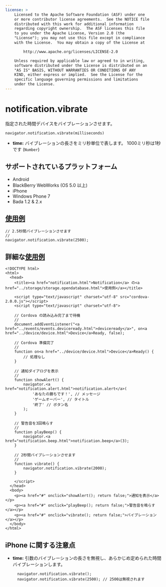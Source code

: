 ```yaml
---
license: >
    Licensed to the Apache Software Foundation (ASF) under one
    or more contributor license agreements.  See the NOTICE file
    distributed with this work for additional information
    regarding copyright ownership.  The ASF licenses this file
    to you under the Apache License, Version 2.0 (the
    "License"); you may not use this file except in compliance
    with the License.  You may obtain a copy of the License at

        http://www.apache.org/licenses/LICENSE-2.0

    Unless required by applicable law or agreed to in writing,
    software distributed under the License is distributed on an
    "AS IS" BASIS, WITHOUT WARRANTIES OR CONDITIONS OF ANY
    KIND, either express or implied.  See the License for the
    specific language governing permissions and limitations
    under the License.
---
```


notification.vibrate
====================

指定された時間デバイスをバイブレーションさせます。

    navigator.notification.vibrate(milliseconds)

- __time:__ バイブレーションの長さをミリ秒単位で表します。 1000ミリ秒は1秒です (`Number`)

サポートされているプラットフォーム
-------------------

- Android
- BlackBerry WebWorks (OS 5.0 以上)
- iPhone
- Windows Phone 7
- Bada 1.2 & 2.x

<a href="../storage/storage.opendatabase.html">使用例</a>
-------------

    // 2.5秒間バイブレーションさせます
    //
    navigator.notification.vibrate(2500);

詳細な<a href="../storage/storage.opendatabase.html">使用例</a>
------------

    <!DOCTYPE html>
    <html>
      <head>
        <title><a href="notification.html">Notification</a> の<a href="../storage/storage.opendatabase.html">使用例</a></title>

        <script type="text/javascript" charset="utf-8" src="cordova-2.0.0.js"></script>
        <script type="text/javascript" charset="utf-8">

        // Cordova の読み込み完了まで待機
        //
        document.addEventListener("<a href="../events/events.deviceready.html">deviceready</a>", on<a href="../device/device.html">Device</a>Ready, false);

        // Cordova 準備完了
        //
        function on<a href="../device/device.html">Device</a>Ready() {
            // 処理なし
        }

        // 通知ダイアログを表示
        //
        function showAlert() {
            navigator.<a href="notification.alert.html">notification.alert</a>(
                'あなたの勝ちです！', // メッセージ
                'ゲームオーバー', // タイトル
                '終了' // ボタン名
            );
        }

        // 警告音を3回鳴らす
        //
        function playBeep() {
            navigator.<a href="notification.beep.html">notification.beep</a>(3);
        }

        // 2秒間バイブレーションさせます
        //
        function vibrate() {
            navigator.notification.vibrate(2000);
        }

        </script>
      </head>
      <body>
        <p><a href="#" onclick="showAlert(); return false;">通知を表示</a></p>
        <p><a href="#" onclick="playBeep(); return false;">警告音を鳴らす</a></p>
        <p><a href="#" onclick="vibrate(); return false;">バイブレーション</a></p>
      </body>
    </html>

iPhone に関する注意点
-------------

- __time:__ 引数のバイブレーションの長さを無視し、あらかじめ定められた時間バイブレーションします。

        navigator.notification.vibrate();
        navigator.notification.vibrate(2500); // 2500は無視されます
